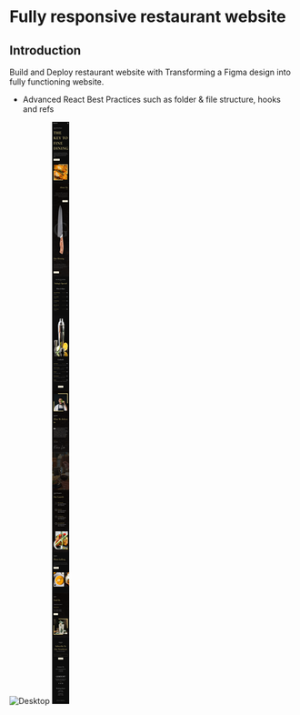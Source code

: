 # Fully responsive restaurant website
## Introduction
Build and Deploy restaurant website with Transforming a Figma design into fully functioning website.

- Advanced React Best Practices such as folder & file structure, hooks and refs


![Desktop](https://github.com/LyonWang25/Fully-responsive-restaurant-website/blob/master/screenshot/Gericht%20Restaurant-desktop.png)
![Mobile](https://github.com/LyonWang25/Fully-responsive-restaurant-website/blob/master/screenshot/Gericht%20Restaurant-mobile.png)



